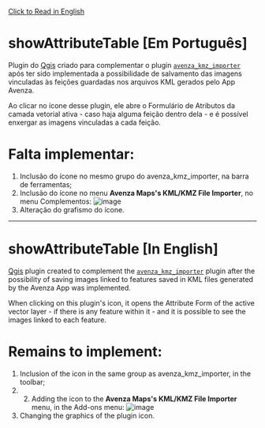 [Click to Read in English](#tasks)
# showAttributeTable [Em Português]

Plugin do [Qgis](https://qgis.org/) criado para complementar o plugin [`avenza_kmz_importer`](https://github.com/lakto69/avenza_kmz_importer) após ter sido implementada a possibilidade de salvamento das imagens vinculadas às feições guardadas nos arquivos KML gerados pelo App Avenza.

Ao clicar no ícone desse plugin, ele abre o Formulário de Atributos da camada vetorial ativa - caso haja alguma feição dentro dela - e é possível enxergar as imagens vinculadas a cada feição.


# Falta implementar:  
  1. Inclusão do ícone no mesmo grupo do avenza_kmz_importer, na barra de ferramentas;
  2. Inclusão do ícone no menu **Avenza Maps's KML/KMZ File Importer**, no menu Complementos:
 ![image](https://github.com/user-attachments/assets/24e3c087-f65c-4760-99cf-084e492b1399)
  3. Alteração do grafismo do ícone.

---
<a name="tasks">
  
# showAttributeTable [In English]
</a>

[Qgis](https://qgis.org/) plugin created to complement the [`avenza_kmz_importer`](https://github.com/lakto69/avenza_kmz_importer) plugin after the possibility of saving images linked to features saved in KML files generated by the Avenza App was implemented.

When clicking on this plugin's icon, it opens the Attribute Form of the active vector layer - if there is any feature within it - and it is possible to see the images linked to each feature.

# Remains to implement:
1. Inclusion of the icon in the same group as avenza_kmz_importer, in the toolbar;
2. 2. Adding the icon to the **Avenza Maps's KML/KMZ File Importer** menu, in the Add-ons menu:
![image](https://github.com/user-attachments/assets/24e3c087-f65c-4760-99cf-084e492b1399)
3. Changing the graphics of the plugin icon.
